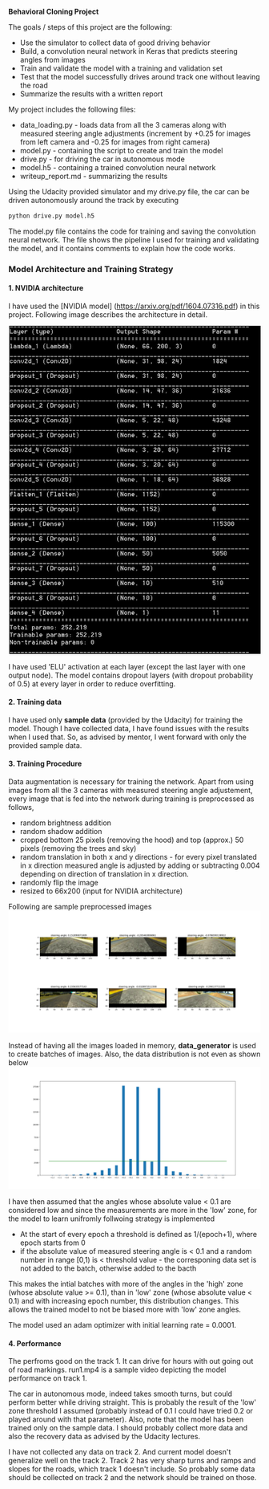**Behavioral Cloning Project**

The goals / steps of this project are the following:
* Use the simulator to collect data of good driving behavior
* Build, a convolution neural network in Keras that predicts steering angles from images
* Train and validate the model with a training and validation set
* Test that the model successfully drives around track one without leaving the road
* Summarize the results with a written report


[//]: # (Image References)

[image1]: ./examples/NVIDIA_architecture.JPG "NVIDIA architecture"
[image2]: ./examples/preprocessed_image_samples.png "Preprocessed samples"
[image3]: ./examples/data_distribution.png "Data distribution"
[image4]: ./examples/placeholder_small.png "Recovery Image"
[image5]: ./examples/placeholder_small.png "Recovery Image"
[image6]: ./examples/placeholder_small.png "Normal Image"
[image7]: ./examples/placeholder_small.png "Flipped Image"

My project includes the following files:
* data_loading.py - loads data from all the 3 cameras along with measured steering angle adjustments (increment by +0.25 for images from left camera and -0.25 for images from right camera)
* model.py - containing the script to create and train the model
* drive.py - for driving the car in autonomous mode
* model.h5 - containing a trained convolution neural network 
* writeup_report.md - summarizing the results

Using the Udacity provided simulator and my drive.py file, the car can be driven autonomously around the track by executing 
```sh
python drive.py model.h5
```

The model.py file contains the code for training and saving the convolution neural network. The file shows the pipeline I used for training and validating the model, and it contains comments to explain how the code works.

### Model Architecture and Training Strategy

#### 1. NVIDIA architecture

I have used the [NVIDIA model] (https://arxiv.org/pdf/1604.07316.pdf) in this project. Following image describes the architecture in detail.

![alt text][image1]

I have used 'ELU' activation at each layer (except the last layer with one output node). The model contains dropout layers (with dropout probability of 0.5) at every layer in order to reduce overfitting. 


#### 2. Training data

I have used only **sample data** (provided by the Udacity) for training the model.
Though I have collected data, I have found issues with the results when I used that.
So, as advised by mentor, I went forward with only the provided sample data.

#### 3. Training Procedure

Data augmentation is necessary for training the network. Apart from using images from all the 3 cameras with measured steering angle adjustement, every image that is fed into the network during training is preprocessed as follows,
* random brightness addition
* random shadow addition
* cropped bottom 25 pixels (removing the hood) and top (approx.) 50 pixels (removing the trees and sky)
* random translation in both x and y directions - for every pixel translated in x direction measured angle is adjusted by adding or subtracting 0.004 depending on direction of translation in x direction.
* randomly flip the image
* resized to 66x200 (input for NVIDIA architecture)

Following are sample preprocessed images
![alt text][image2]

Instead of having all the images loaded in memory, **data_generator** is used to create batches of images. Also, the data distribution is not even as shown below
![alt text][image3]

I have then assumed that the angles whose absolute value < 0.1 are considered low and since the measurements are more in the 'low' zone, for the model to learn unifromly follwoing strategy is implemented
* At the start of every epoch a threshold is defined as 1/(epoch+1), where epoch starts from 0
* if the absolute value of measured steering angle is < 0.1 and a random number in range [0,1) is < threshold value - the corresponing data set is not added to the batch, otherwise added to the bacth 

This makes the intial batches with more of the angles in the 'high' zone (whose absolute value >= 0.1), than in 'low' zone (whose absolute value < 0.1) and with increasing epoch number, this distribution changes.
This allows the trained model to not be biased more with 'low' zone angles.

The model used an adam optimizer with initial learning rate = 0.0001.

#### 4. Performance

The perfroms good on the track 1. It can drive for hours with out going out of road markings. run1.mp4 is a sample video depicting the model performance on track 1.

The car in autonomous mode, indeed takes smooth turns, but could perform better while driving straight. This is probably the result of the 'low' zone threshold I assumed (probably instead of 0.1 I could have tried 0.2 or played around with that parameter). 
Also, note that the model has been trained only on the sample data. I should probably collect more data and also the recovery data as advised by the Udacity lectures.

I have not collected any data on track 2. And current model doesn't generalize well on the track 2. Track 2 has very sharp turns and ramps and slopes for the roads, which track 1 doesn't include. So probably some data should be collected on track 2 and the network should be trained on those.

